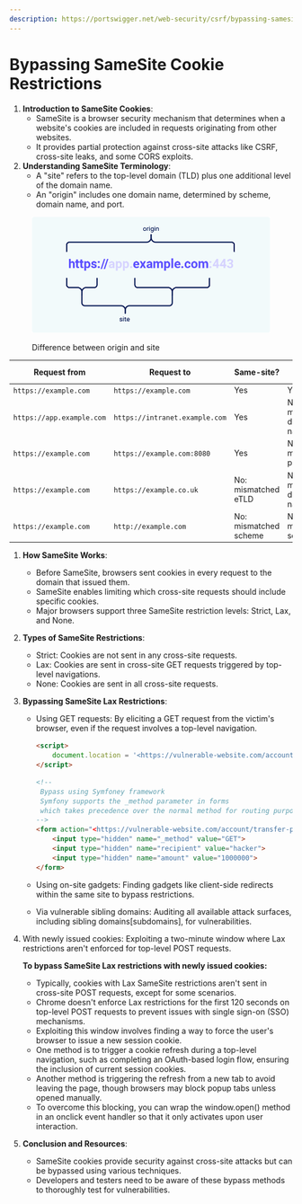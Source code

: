 ```yaml
---
description: https://portswigger.net/web-security/csrf/bypassing-samesite-restrictions
---
```


# Bypassing SameSite Cookie Restrictions

1. **Introduction to SameSite Cookies**:
   * SameSite is a browser security mechanism that determines when a website's cookies are included in requests originating from other websites.
   * It provides partial protection against cross-site attacks like CSRF, cross-site leaks, and some CORS exploits.
2. **Understanding SameSite Terminology**:
   * A "site" refers to the top-level domain (TLD) plus one additional level of the domain name.
   * An "origin" includes one domain name, determined by scheme, domain name, and port.

<figure><img src="../../.gitbook/assets/image (1) (1) (1) (1) (1) (1) (1) (1) (1) (1) (1) (1) (1).png" alt=""><figcaption><p>Difference between origin and site</p></figcaption></figure>

| **Request from**          | **Request to**                 | **Same-site?**        | **Same-origin?**           |
| ------------------------- | ------------------------------ | --------------------- | -------------------------- |
| `https://example.com`     | `https://example.com`          | Yes                   | Yes                        |
| `https://app.example.com` | `https://intranet.example.com` | Yes                   | No: mismatched domain name |
| `https://example.com`     | `https://example.com:8080`     | Yes                   | No: mismatched port        |
| `https://example.com`     | `https://example.co.uk`        | No: mismatched eTLD   | No: mismatched domain name |
| `https://example.com`     | `http://example.com`           | No: mismatched scheme | No: mismatched scheme      |

1. **How SameSite Works**:
   * Before SameSite, browsers sent cookies in every request to the domain that issued them.
   * SameSite enables limiting which cross-site requests should include specific cookies.
   * Major browsers support three SameSite restriction levels: Strict, Lax, and None.
2. **Types of SameSite Restrictions**:
   * Strict: Cookies are not sent in any cross-site requests.
   * Lax: Cookies are sent in cross-site GET requests triggered by top-level navigations.
   * None: Cookies are sent in all cross-site requests.
3. **Bypassing SameSite Lax Restrictions**:
   *   Using GET requests: By eliciting a GET request from the victim's browser, even if the request involves a top-level navigation.



       ```html
       <script>
           document.location = '<https://vulnerable-website.com/account/transfer-payment?recipient=hacker&amount=1000000>';
       </script>
       ```



       ```html
       <!--
       	Bypass using Symfoney framework
       	Symfony supports the _method parameter in forms
       	which takes precedence over the normal method for routing purposes: 
       -->
       <form action="<https://vulnerable-website.com/account/transfer-payment>" method="POST">
           <input type="hidden" name="_method" value="GET">
           <input type="hidden" name="recipient" value="hacker">
           <input type="hidden" name="amount" value="1000000">
       </form>
       ```
   * Using on-site gadgets: Finding gadgets like client-side redirects within the same site to bypass restrictions.
   * Via vulnerable sibling domains: Auditing all available attack surfaces, including sibling domains\[subdomains], for vulnerabilities.
4.  With newly issued cookies: Exploiting a two-minute window where Lax restrictions aren't enforced for top-level POST requests.



    **To bypass SameSite Lax restrictions with newly issued cookies:**

    * Typically, cookies with Lax SameSite restrictions aren't sent in cross-site POST requests, except for some scenarios.
    * Chrome doesn't enforce Lax restrictions for the first 120 seconds on top-level POST requests to prevent issues with single sign-on (SSO) mechanisms.
    * Exploiting this window involves finding a way to force the user's browser to issue a new session cookie.
    * One method is to trigger a cookie refresh during a top-level navigation, such as completing an OAuth-based login flow, ensuring the inclusion of current session cookies.
    * Another method is triggering the refresh from a new tab to avoid leaving the page, though browsers may block popup tabs unless opened manually.
    * To overcome this blocking, you can wrap the window.open() method in an onclick event handler so that it only activates upon user interaction.
5. **Conclusion and Resources**:
   * SameSite cookies provide security against cross-site attacks but can be bypassed using various techniques.
   * Developers and testers need to be aware of these bypass methods to thoroughly test for vulnerabilities.
